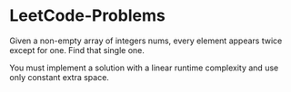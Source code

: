 # LeetCode-Problems
Given a non-empty array of integers nums, every element appears twice except for one. Find that single one.

You must implement a solution with a linear runtime complexity and use only constant extra space.
